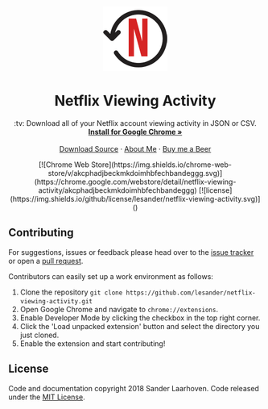 <p align="center">
  <img src="src/img/nva-128.png" width=128 height=128>

  <h1 align="center">Netflix Viewing Activity</h1>

  <p align="center">
    :tv: Download all of your Netflix account viewing activity in JSON or CSV.
    <br>
    <a href="https://chrome.google.com/webstore/detail/netflix-viewing-activity/akcphadjbeckmkdoimhbfechbandeggg?utm_source=github"><strong>Install for Google Chrome &raquo;</strong></a>
    <br>
    <br>
    <a href="https://github.com/lesander/netflix-viewing-activity/archive/master.zip">Download Source</a>
    &middot;
    <a href="https://about.sander.tech">About Me</a>
    &middot;
    <a href="https://paypal.me/sanderlaarhoven">Buy me a Beer</a>
  </p>
</p>

<p align="center">
[![Chrome Web Store](https://img.shields.io/chrome-web-store/v/akcphadjbeckmkdoimhbfechbandeggg.svg)](https://chrome.google.com/webstore/detail/netflix-viewing-activity/akcphadjbeckmkdoimhbfechbandeggg)
[![license](https://img.shields.io/github/license/lesander/netflix-viewing-activity.svg)]()
</p>

## Contributing
For suggestions, issues or feedback please head over to the [issue tracker](https://github.com/lesander/netflix-viewing-activity/issues) or open a [pull request](https://github.com/lesander/netflix-viewing-activity/pulls).

Contributors can easily set up a work environment as follows:
1. Clone the repository `git clone https://github.com/lesander/netflix-viewing-activity.git`
2. Open Google Chrome and navigate to `chrome://extensions`.
3. Enable Developer Mode by clicking the checkbox in the top right corner.
4. Click the 'Load unpacked extension' button and select the directory you just cloned.
5. Enable the extension and start contributing!


## License
Code and documentation copyright 2018 Sander Laarhoven. Code released under the [MIT License](https://github.com/lesander/netflix-viewing-activity/blob/master/README.md).
